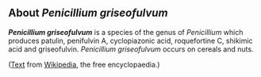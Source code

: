 About *Penicillium griseofulvum* 
--------------------------------



***Penicillium griseofulvum*** is a species of the genus of
*Penicillium* which produces patulin, penifulvin A, cyclopiazonic acid,
roquefortine C, shikimic acid and griseofulvin. *Penicillium
griseofulvum* occurs on cereals and nuts.

([Text](http://en.wikipedia.org/wiki/Penicillium_griseofulvum) from
[Wikipedia](http://en.wikipedia.org/), the free encyclopaedia.)
